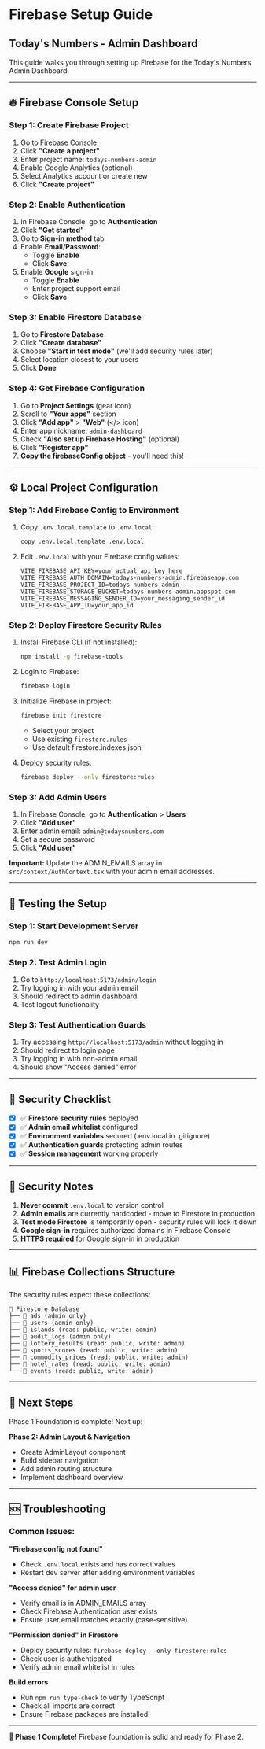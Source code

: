 # Firebase Setup Guide
## Today's Numbers - Admin Dashboard

This guide walks you through setting up Firebase for the Today's Numbers Admin Dashboard.

---

## 🔥 **Firebase Console Setup**

### Step 1: Create Firebase Project

1. Go to [Firebase Console](https://console.firebase.google.com/)
2. Click **"Create a project"**
3. Enter project name: `todays-numbers-admin`
4. Enable Google Analytics (optional)
5. Select Analytics account or create new
6. Click **"Create project"**

### Step 2: Enable Authentication

1. In Firebase Console, go to **Authentication**
2. Click **"Get started"**
3. Go to **Sign-in method** tab
4. Enable **Email/Password**:
   - Toggle **Enable**
   - Click **Save**
5. Enable **Google** sign-in:
   - Toggle **Enable**
   - Enter project support email
   - Click **Save**

### Step 3: Enable Firestore Database

1. Go to **Firestore Database**
2. Click **"Create database"**
3. Choose **"Start in test mode"** (we'll add security rules later)
4. Select location closest to your users
5. Click **Done**

### Step 4: Get Firebase Configuration

1. Go to **Project Settings** (gear icon)
2. Scroll to **"Your apps"** section
3. Click **"Add app"** > **"Web"** (</> icon)
4. Enter app nickname: `admin-dashboard`
5. Check **"Also set up Firebase Hosting"** (optional)
6. Click **"Register app"**
7. **Copy the firebaseConfig object** - you'll need this!

---

## ⚙️ **Local Project Configuration**

### Step 1: Add Firebase Config to Environment

1. Copy `.env.local.template` to `.env.local`:
   ```bash
   copy .env.local.template .env.local
   ```

2. Edit `.env.local` with your Firebase config values:
   ```env
   VITE_FIREBASE_API_KEY=your_actual_api_key_here
   VITE_FIREBASE_AUTH_DOMAIN=todays-numbers-admin.firebaseapp.com
   VITE_FIREBASE_PROJECT_ID=todays-numbers-admin
   VITE_FIREBASE_STORAGE_BUCKET=todays-numbers-admin.appspot.com
   VITE_FIREBASE_MESSAGING_SENDER_ID=your_messaging_sender_id
   VITE_FIREBASE_APP_ID=your_app_id
   ```

### Step 2: Deploy Firestore Security Rules

1. Install Firebase CLI (if not installed):
   ```bash
   npm install -g firebase-tools
   ```

2. Login to Firebase:
   ```bash
   firebase login
   ```

3. Initialize Firebase in project:
   ```bash
   firebase init firestore
   ```
   - Select your project
   - Use existing `firestore.rules`
   - Use default firestore.indexes.json

4. Deploy security rules:
   ```bash
   firebase deploy --only firestore:rules
   ```

### Step 3: Add Admin Users

1. In Firebase Console, go to **Authentication** > **Users**
2. Click **"Add user"**
3. Enter admin email: `admin@todaysnumbers.com`
4. Set a secure password
5. Click **"Add user"**

**Important:** Update the ADMIN_EMAILS array in `src/context/AuthContext.tsx` with your admin email addresses.

---

## 🧪 **Testing the Setup**

### Step 1: Start Development Server
```bash
npm run dev
```

### Step 2: Test Admin Login
1. Go to `http://localhost:5173/admin/login`
2. Try logging in with your admin email
3. Should redirect to admin dashboard
4. Test logout functionality

### Step 3: Test Authentication Guards
1. Try accessing `http://localhost:5173/admin` without logging in
2. Should redirect to login page
3. Try logging in with non-admin email
4. Should show "Access denied" error

---

## 🔐 **Security Checklist**

- [x] ✅ **Firestore security rules** deployed
- [x] ✅ **Admin email whitelist** configured
- [x] ✅ **Environment variables** secured (.env.local in .gitignore)
- [x] ✅ **Authentication guards** protecting admin routes
- [x] ✅ **Session management** working properly

---

## 🚨 **Security Notes**

1. **Never commit** `.env.local` to version control
2. **Admin emails** are currently hardcoded - move to Firestore in production
3. **Test mode Firestore** is temporarily open - security rules will lock it down
4. **Google sign-in** requires authorized domains in Firebase Console
5. **HTTPS required** for Google sign-in in production

---

## 📊 **Firebase Collections Structure**

The security rules expect these collections:

```
📁 Firestore Database
├── 📄 ads (admin only)
├── 📄 users (admin only)  
├── 📄 islands (read: public, write: admin)
├── 📄 audit_logs (admin only)
├── 📄 lottery_results (read: public, write: admin)
├── 📄 sports_scores (read: public, write: admin)
├── 📄 commodity_prices (read: public, write: admin)
├── 📄 hotel_rates (read: public, write: admin)
└── 📄 events (read: public, write: admin)
```

---

## 🎯 **Next Steps**

Phase 1 Foundation is complete! Next up:

**Phase 2: Admin Layout & Navigation**
- Create AdminLayout component
- Build sidebar navigation  
- Add admin routing structure
- Implement dashboard overview

---

## 🆘 **Troubleshooting**

### Common Issues:

**"Firebase config not found"**
- Check `.env.local` exists and has correct values
- Restart dev server after adding environment variables

**"Access denied" for admin user**
- Verify email is in ADMIN_EMAILS array
- Check Firebase Authentication user exists
- Ensure user email matches exactly (case-sensitive)

**"Permission denied" in Firestore**
- Deploy security rules: `firebase deploy --only firestore:rules`
- Check user is authenticated
- Verify admin email whitelist in rules

**Build errors**
- Run `npm run type-check` to verify TypeScript
- Check all imports are correct
- Ensure Firebase packages are installed

---

**🎉 Phase 1 Complete!** Firebase foundation is solid and ready for Phase 2.
